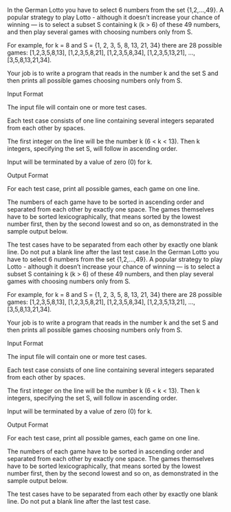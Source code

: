 In the German Lotto you have to select 6 numbers from the set {1,2,...,49}. A popular strategy to play Lotto - although it doesn’t increase your chance of winning — is to select a subset S containing k (k > 6) of these 49 numbers, and then play several games with choosing numbers only from S.

For example, for k = 8 and S = {1, 2, 3, 5, 8, 13, 21, 34} there are 28 possible games: [1,2,3,5,8,13], [1,2,3,5,8,21], [1,2,3,5,8,34], [1,2,3,5,13,21], ..., [3,5,8,13,21,34].

Your job is to write a program that reads in the number k and the set S and then prints all possible games choosing numbers only from S.

Input Format

The input file will contain one or more test cases.

Each test case consists of one line containing several integers separated from each other by spaces.

The first integer on the line will be the number k (6 < k < 13). Then k integers, specifying the set S, will follow in ascending order.

Input will be terminated by a value of zero (0) for k.

Output Format

For each test case, print all possible games, each game on one line.

The numbers of each game have to be sorted in ascending order and separated from each other by exactly one space. The games themselves have to be sorted lexicographically, that means sorted by the lowest number first, then by the second lowest and so on, as demonstrated in the sample output below.

The test cases have to be separated from each other by exactly one blank line. Do not put a blank line after the last test case.In the German Lotto you have to select 6 numbers from the set {1,2,...,49}. A popular strategy to play Lotto - although it doesn’t increase your chance of winning — is to select a subset S containing k (k > 6) of these 49 numbers, and then play several games with choosing numbers only from S.

For example, for k = 8 and S = {1, 2, 3, 5, 8, 13, 21, 34} there are 28 possible games: [1,2,3,5,8,13], [1,2,3,5,8,21], [1,2,3,5,8,34], [1,2,3,5,13,21], ..., [3,5,8,13,21,34].

Your job is to write a program that reads in the number k and the set S and then prints all possible games choosing numbers only from S.

Input Format

The input file will contain one or more test cases.

Each test case consists of one line containing several integers separated from each other by spaces.

The first integer on the line will be the number k (6 < k < 13). Then k integers, specifying the set S, will follow in ascending order.

Input will be terminated by a value of zero (0) for k.

Output Format

For each test case, print all possible games, each game on one line.

The numbers of each game have to be sorted in ascending order and separated from each other by exactly one space. The games themselves have to be sorted lexicographically, that means sorted by the lowest number first, then by the second lowest and so on, as demonstrated in the sample output below.

The test cases have to be separated from each other by exactly one blank line. Do not put a blank line after the last test case.